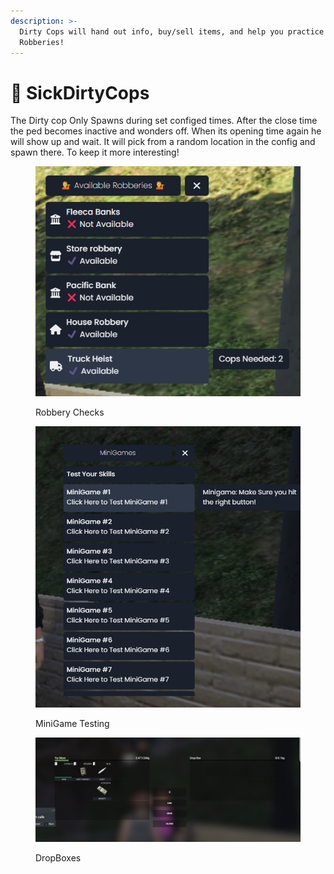 ```yaml
---
description: >-
  Dirty Cops will hand out info, buy/sell items, and help you practice for those
  Robberies!
---
```


# 👮 SickDirtyCops

The Dirty cop Only Spawns during set configed times. After the close time the ped becomes inactive and wonders off. When its opening time again he will show up and wait. It will pick from a random location in the config and spawn there. To keep it more interesting!&#x20;

<figure><img src="../../.gitbook/assets/6.png" alt=""><figcaption><p>Robbery Checks</p></figcaption></figure>

<figure><img src="../../.gitbook/assets/3.png" alt=""><figcaption><p>MiniGame Testing</p></figcaption></figure>

<figure><img src="../../.gitbook/assets/5.png" alt=""><figcaption><p>DropBoxes</p></figcaption></figure>
